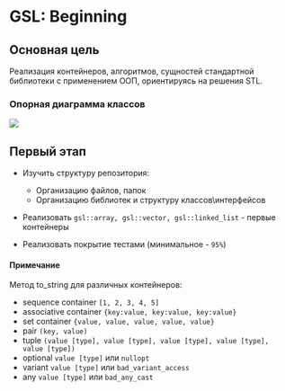 # GSL: Beginning

## Основная цель

Реализация контейнеров, алгоритмов, сущностей стандартной библиотеки с применением ООП, ориентируясь на решения STL. 

### Опорная диаграмма классов
![](https://upload.wikimedia.org/wikipedia/commons/c/c0/Diagramme_UML_de_STL.png?uselang=ru)
## Первый этап

- Изучить структуру репозитория:
  - Организацию файлов, папок
  - Организацию библиотек и структуру классов\интерфейсов

- Реализовать `gsl::array, gsl::vector, gsl::linked_list` - первые контейнеры
- Реализовать покрытие тестами (минимальное - `95%`)

#### Примечание

Метод to_string для различных контейнеров:
- sequence container `[1, 2, 3, 4, 5]`
- associative container `{key:value, key:value, key:value}`
- set container `{value, value, value, value, value}`
- pair `(key, value)`
- tuple `(value [type], value [type], value [type], value [type], value [type])`
- optional `value [type]` или `nullopt`
- variant `value [type]` или `bad_variant_access`
- any `value [type]` или `bad_any_cast`

